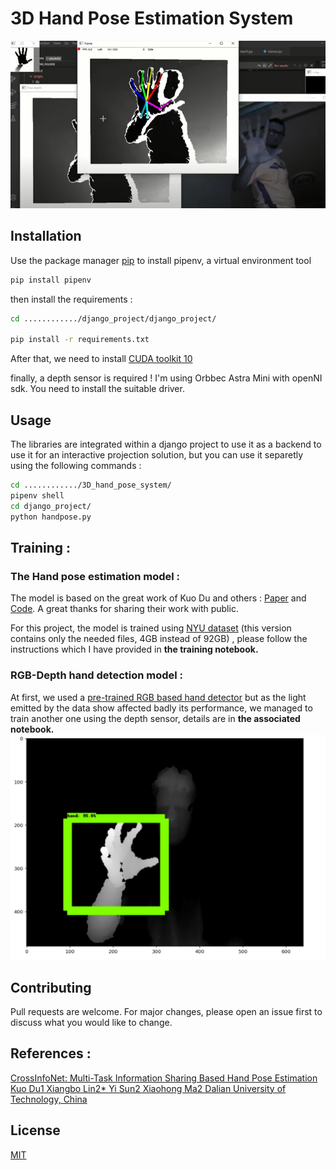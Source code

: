 # 3D Hand Pose Estimation System

![hand pose](./images/hand_pose.png)

## Installation

Use the package manager [pip](https://pip.pypa.io/en/stable/) to install pipenv, a virtual environment tool

```bash
pip install pipenv
```
then install the requirements :
```bash
cd ............/django_project/django_project/

pip install -r requirements.txt
```
After that, we need to install [CUDA toolkit 10](https://developer.nvidia.com/cuda-10.0-download-archive)

finally, a depth sensor is required ! I'm using Orbbec Astra Mini with openNI sdk. You need to install the suitable driver.

## Usage

The libraries are integrated within a django project to use it as a backend to use it for an interactive projection solution, but you can use it separetly using the following commands :
```bash
cd ............/3D_hand_pose_system/
pipenv shell
cd django_project/
python handpose.py
```

## Training :

### The Hand pose estimation model :

The model is based on the great work of Kuo Du and others : [Paper](https://openaccess.thecvf.com/content_CVPR_2019/papers/Du_CrossInfoNet_Multi-Task_Information_Sharing_Based_Hand_Pose_Estimation_CVPR_2019_paper.pdf) and [Code](https://github.com/dumyy/handpose). A great thanks for sharing their work with public.

For this project, the model is trained using [NYU dataset](https://drive.google.com/file/d/1I22UITfFPtDYLFRDFmZqc5BtpMU2zeU7/view?usp=sharing) (this version contains only the needed files, 4GB instead of 92GB) , please follow the instructions which I have provided in **the training notebook.**

### RGB-Depth hand detection model :
At first, we used a [pre-trained RGB based hand detector](https://github.com/victordibia/handtracking) but as the light emitted by the data show affected badly its performance, we managed to train another one using the depth sensor, details are in **the associated notebook.** 
![hand detector](./images/hand_detector.png)

## Contributing
Pull requests are welcome. For major changes, please open an issue first to discuss what you would like to change.

## References :
[CrossInfoNet: Multi-Task Information Sharing Based Hand Pose Estimation
Kuo Du1 Xiangbo Lin2* Yi Sun2 Xiaohong Ma2
Dalian University of Technology, China](https://openaccess.thecvf.com/content_CVPR_2019/papers/Du_CrossInfoNet_Multi-Task_Information_Sharing_Based_Hand_Pose_Estimation_CVPR_2019_paper.pdf) 


## License
[MIT](https://choosealicense.com/licenses/mit/)